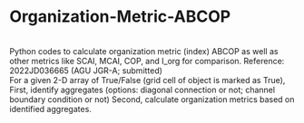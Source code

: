 # Organization-Metric-ABCOP
<br>
Python codes to calculate organization metric (index) ABCOP as well as other metrics like SCAI, MCAI, COP, and I_org for comparison.
Reference: 2022JD036665 (AGU JGR-A; submitted)

<br>
For a given 2-D array of True/False (grid cell of object is marked as True), 
First, identify aggregates (options: diagonal connection or not; channel boundary condition or not)
Second, calculate organization metrics based on identified aggregates.

